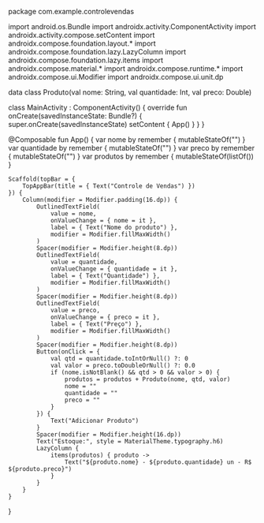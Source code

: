 package com.example.controlevendas

import android.os.Bundle
import androidx.activity.ComponentActivity
import androidx.activity.compose.setContent
import androidx.compose.foundation.layout.*
import androidx.compose.foundation.lazy.LazyColumn
import androidx.compose.foundation.lazy.items
import androidx.compose.material.*
import androidx.compose.runtime.*
import androidx.compose.ui.Modifier
import androidx.compose.ui.unit.dp

data class Produto(val nome: String, val quantidade: Int, val preco: Double)

class MainActivity : ComponentActivity() {
    override fun onCreate(savedInstanceState: Bundle?) {
        super.onCreate(savedInstanceState)
        setContent {
            App()
        }
    }
}

@Composable
fun App() {
    var nome by remember { mutableStateOf("") }
    var quantidade by remember { mutableStateOf("") }
    var preco by remember { mutableStateOf("") }
    var produtos by remember { mutableStateOf(listOf<Produto>()) }

    Scaffold(topBar = {
        TopAppBar(title = { Text("Controle de Vendas") })
    }) {
        Column(modifier = Modifier.padding(16.dp)) {
            OutlinedTextField(
                value = nome,
                onValueChange = { nome = it },
                label = { Text("Nome do produto") },
                modifier = Modifier.fillMaxWidth()
            )
            Spacer(modifier = Modifier.height(8.dp))
            OutlinedTextField(
                value = quantidade,
                onValueChange = { quantidade = it },
                label = { Text("Quantidade") },
                modifier = Modifier.fillMaxWidth()
            )
            Spacer(modifier = Modifier.height(8.dp))
            OutlinedTextField(
                value = preco,
                onValueChange = { preco = it },
                label = { Text("Preço") },
                modifier = Modifier.fillMaxWidth()
            )
            Spacer(modifier = Modifier.height(8.dp))
            Button(onClick = {
                val qtd = quantidade.toIntOrNull() ?: 0
                val valor = preco.toDoubleOrNull() ?: 0.0
                if (nome.isNotBlank() && qtd > 0 && valor > 0) {
                    produtos = produtos + Produto(nome, qtd, valor)
                    nome = ""
                    quantidade = ""
                    preco = ""
                }
            }) {
                Text("Adicionar Produto") 
            }
            Spacer(modifier = Modifier.height(16.dp))
            Text("Estoque:", style = MaterialTheme.typography.h6)
            LazyColumn {
                items(produtos) { produto ->
                    Text("${produto.nome} - ${produto.quantidade} un - R$ ${produto.preco}")
                }
            }
        }
    }
}
